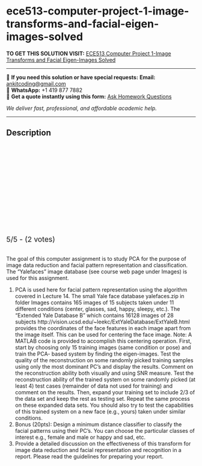 # ece513-computer-project-1-image-transforms-and-facial-eigen-images-solved
**TO GET THIS SOLUTION VISIT:** [ECE513 Computer Project 1-Image Transforms and Facial Eigen-Images Solved](https://www.ankitcodinghub.com/product/ece513-computer-project-1-image-transforms-and-facial-eigen-images-solved/)


---

📩 **If you need this solution or have special requests:** **Email:** ankitcoding@gmail.com  
📱 **WhatsApp:** +1 419 877 7882  
📄 **Get a quote instantly using this form:** [Ask Homework Questions](https://www.ankitcodinghub.com/services/ask-homework-questions/)

*We deliver fast, professional, and affordable academic help.*

---

<h2>Description</h2>



<div class="kk-star-ratings kksr-auto kksr-align-center kksr-valign-top" data-payload="{&quot;align&quot;:&quot;center&quot;,&quot;id&quot;:&quot;98345&quot;,&quot;slug&quot;:&quot;default&quot;,&quot;valign&quot;:&quot;top&quot;,&quot;ignore&quot;:&quot;&quot;,&quot;reference&quot;:&quot;auto&quot;,&quot;class&quot;:&quot;&quot;,&quot;count&quot;:&quot;2&quot;,&quot;legendonly&quot;:&quot;&quot;,&quot;readonly&quot;:&quot;&quot;,&quot;score&quot;:&quot;5&quot;,&quot;starsonly&quot;:&quot;&quot;,&quot;best&quot;:&quot;5&quot;,&quot;gap&quot;:&quot;4&quot;,&quot;greet&quot;:&quot;Rate this product&quot;,&quot;legend&quot;:&quot;5\/5 - (2 votes)&quot;,&quot;size&quot;:&quot;24&quot;,&quot;title&quot;:&quot;ECE513 Computer Project 1-Image Transforms and Facial Eigen-Images Solved&quot;,&quot;width&quot;:&quot;138&quot;,&quot;_legend&quot;:&quot;{score}\/{best} - ({count} {votes})&quot;,&quot;font_factor&quot;:&quot;1.25&quot;}">

<div class="kksr-stars">

<div class="kksr-stars-inactive">
            <div class="kksr-star" data-star="1" style="padding-right: 4px">


<div class="kksr-icon" style="width: 24px; height: 24px;"></div>
        </div>
            <div class="kksr-star" data-star="2" style="padding-right: 4px">


<div class="kksr-icon" style="width: 24px; height: 24px;"></div>
        </div>
            <div class="kksr-star" data-star="3" style="padding-right: 4px">


<div class="kksr-icon" style="width: 24px; height: 24px;"></div>
        </div>
            <div class="kksr-star" data-star="4" style="padding-right: 4px">


<div class="kksr-icon" style="width: 24px; height: 24px;"></div>
        </div>
            <div class="kksr-star" data-star="5" style="padding-right: 4px">


<div class="kksr-icon" style="width: 24px; height: 24px;"></div>
        </div>
    </div>

<div class="kksr-stars-active" style="width: 138px;">
            <div class="kksr-star" style="padding-right: 4px">


<div class="kksr-icon" style="width: 24px; height: 24px;"></div>
        </div>
            <div class="kksr-star" style="padding-right: 4px">


<div class="kksr-icon" style="width: 24px; height: 24px;"></div>
        </div>
            <div class="kksr-star" style="padding-right: 4px">


<div class="kksr-icon" style="width: 24px; height: 24px;"></div>
        </div>
            <div class="kksr-star" style="padding-right: 4px">


<div class="kksr-icon" style="width: 24px; height: 24px;"></div>
        </div>
            <div class="kksr-star" style="padding-right: 4px">


<div class="kksr-icon" style="width: 24px; height: 24px;"></div>
        </div>
    </div>
</div>


<div class="kksr-legend" style="font-size: 19.2px;">
            5/5 - (2 votes)    </div>
    </div>
<div class="page" title="Page 1">
<div class="layoutArea">
<div class="column">
&nbsp;

The goal of this computer assignment is to study PCA for the purpose of image data reduction and facial pattern representation and classification. The “Yalefaces” image database (see course web page under Images) is used for this assignment.

<ol>
<li>PCA is used here for facial pattern representation using the algorithm covered in Lecture 14. The small Yale face database yalefaces.zip in folder Images contains 165 images of 15 subjects taken under 11 different conditions (center, glasses, sad, happy, sleepy, etc.). The “Extended Yale Database B” which contains 16128 images of 28 subjects http://vision.ucsd.edu/~leekc/ExtYaleDatabase/ExtYaleB.html provides the coordinates of the face features in each image apart from the image itself. This can be used for centering the face image. Note: A MATLAB code is provided to accomplish this centering operation.
First, start by choosing only 15 training images (same condition or pose) and train the PCA- based system by finding the eigen-images. Test the quality of the reconstruction on some randomly picked training samples using only the most dominant PC’s and display the results. Comment on the reconstruction ability both visually and using SNR measure. Test the reconstruction ability of the trained system on some randomly picked (at least 4) test cases (remainder of data not used for training) and comment on the results. Then, expand your training set to include 2/3 of the data set and keep the rest as testing set. Repeat the same process on these expanded data sets. You should also try to test the capabilities of this trained system on a new face (e.g., yours) taken under similar conditions.
</li>
<li>Bonus (20pts): Design a minimum distance classifier to classify the facial patterns using their PC’s. You can choose the particular classes of interest e.g., female and male or happy and sad, etc.</li>
<li>Provide a detailed discussion on the effectiveness of this transform for image data reduction and facial representation and recognition in a report. Please read the guidelines for preparing your report.</li>
</ol>
</div>
</div>
</div>
